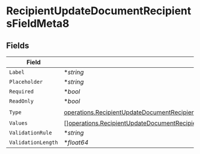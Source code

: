 # RecipientUpdateDocumentRecipientsFieldMeta8


## Fields

| Field                                                                                                                                                                                                                                                                                    | Type                                                                                                                                                                                                                                                                                     | Required                                                                                                                                                                                                                                                                                 | Description                                                                                                                                                                                                                                                                              |
| ---------------------------------------------------------------------------------------------------------------------------------------------------------------------------------------------------------------------------------------------------------------------------------------- | ---------------------------------------------------------------------------------------------------------------------------------------------------------------------------------------------------------------------------------------------------------------------------------------- | ---------------------------------------------------------------------------------------------------------------------------------------------------------------------------------------------------------------------------------------------------------------------------------------- | ---------------------------------------------------------------------------------------------------------------------------------------------------------------------------------------------------------------------------------------------------------------------------------------- |
| `Label`                                                                                                                                                                                                                                                                                  | **string*                                                                                                                                                                                                                                                                                | :heavy_minus_sign:                                                                                                                                                                                                                                                                       | N/A                                                                                                                                                                                                                                                                                      |
| `Placeholder`                                                                                                                                                                                                                                                                            | **string*                                                                                                                                                                                                                                                                                | :heavy_minus_sign:                                                                                                                                                                                                                                                                       | N/A                                                                                                                                                                                                                                                                                      |
| `Required`                                                                                                                                                                                                                                                                               | **bool*                                                                                                                                                                                                                                                                                  | :heavy_minus_sign:                                                                                                                                                                                                                                                                       | N/A                                                                                                                                                                                                                                                                                      |
| `ReadOnly`                                                                                                                                                                                                                                                                               | **bool*                                                                                                                                                                                                                                                                                  | :heavy_minus_sign:                                                                                                                                                                                                                                                                       | N/A                                                                                                                                                                                                                                                                                      |
| `Type`                                                                                                                                                                                                                                                                                   | [operations.RecipientUpdateDocumentRecipientsFieldMetaDocumentsRecipientsResponse200ApplicationJSONResponseBodyRecipientsFieldsType](../../models/operations/recipientupdatedocumentrecipientsfieldmetadocumentsrecipientsresponse200applicationjsonresponsebodyrecipientsfieldstype.md) | :heavy_check_mark:                                                                                                                                                                                                                                                                       | N/A                                                                                                                                                                                                                                                                                      |
| `Values`                                                                                                                                                                                                                                                                                 | [][operations.RecipientUpdateDocumentRecipientsFieldMetaDocumentsRecipientsValues](../../models/operations/recipientupdatedocumentrecipientsfieldmetadocumentsrecipientsvalues.md)                                                                                                       | :heavy_minus_sign:                                                                                                                                                                                                                                                                       | N/A                                                                                                                                                                                                                                                                                      |
| `ValidationRule`                                                                                                                                                                                                                                                                         | **string*                                                                                                                                                                                                                                                                                | :heavy_minus_sign:                                                                                                                                                                                                                                                                       | N/A                                                                                                                                                                                                                                                                                      |
| `ValidationLength`                                                                                                                                                                                                                                                                       | **float64*                                                                                                                                                                                                                                                                               | :heavy_minus_sign:                                                                                                                                                                                                                                                                       | N/A                                                                                                                                                                                                                                                                                      |